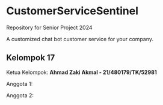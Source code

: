 # CustomerServiceSentinel

Repository for Senior Project 2024

A customized chat bot customer service for your company.

## Kelompok 17
Ketua Kelompok: **Ahmad Zaki Akmal - 21/480179/TK/52981**

Anggota 1:

Anggota 2:

